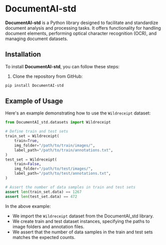 # DocumentAI-std

**DocumentAI-std** is a Python library designed to facilitate and standardize document analysis and processing tasks. It offers functionality for handling document elements, performing optical character recognition (OCR), and managing document datasets.

## Installation

To install **DocumentAI-std**, you can follow these steps:

1. Clone the repository from GitHub:

```sh
pip install DocumentAI-std
```


## Example of Usage

Here's an example demonstrating how to use the `Wildreceipt` dataset:

```python
from DocumentAI_std.datasets import Wildreceipt

# Define train and test sets
train_set = Wildreceipt(
    train=True,
    img_folder="/path/to/train/images/",
    label_path="/path/to/train/annotations.txt",
)
test_set = Wildreceipt(
    train=False,
    img_folder="/path/to/test/images/",
    label_path="/path/to/test/annotations.txt",
)

# Assert the number of data samples in train and test sets
assert len(train_set.data) == 1267
assert len(test_set.data) == 472
```

In the above example:
- We import the `Wildreceipt` dataset from the DocumentAI_std library.
- We create train and test dataset instances, specifying the paths to image folders and annotation files.
- We assert that the number of data samples in the train and test sets matches the expected counts.